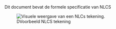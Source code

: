 Dit document bevat de formele specificatie van NLCS


<figure>
<img src="./h/media/hub.PNG" alt="Visuele weergave van een NLCs tekening.">
<figcaption>DVoorbeeld NLCS tekening</caption>
</figure>

